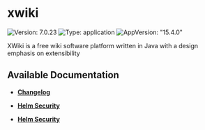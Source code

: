 # xwiki

![Version: 7.0.23](https://img.shields.io/badge/Version-7.0.23-informational?style=flat-square) ![Type: application](https://img.shields.io/badge/Type-application-informational?style=flat-square) ![AppVersion: "15.4.0"](https://img.shields.io/badge/AppVersion-"15.4.0"-informational?style=flat-square)

XWiki is a free wiki software platform written in Java with a design emphasis on extensibility

## Available Documentation

- [**Changelog**](CHANGELOG)

- [**Helm Security**](container-security)

- [**Helm Security**](helm-security)

